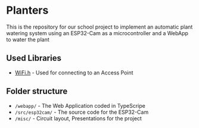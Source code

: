 # Planters
This is the repository for our school project to implement an automatic plant watering system using an ESP32-Cam as a microcontroller and a WebApp to water the plant

## Used Libraries
* [WiFi.h](https://platformio.org/lib/show/870/WiFi) - Used for connecting to an Access Point

## Folder structure
* ```/webapp/``` - The Web Application coded in TypeScripe
* ```/src/esp32cam/``` - The source code for the ESP32-Cam
* ```/misc/``` - Circuit layout, Presentations for the project
